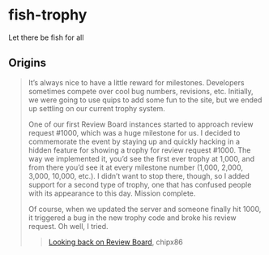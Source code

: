 # fish-trophy
Let there be fish for all

## Origins
> It’s always nice to have a little reward for milestones.
> Developers sometimes compete over cool bug numbers, revisions, etc.
> Initially, we were going to use quips to add some fun to the site,
> but we ended up settling on our current trophy system.
>
> One of our first Review Board instances started to approach review request #1000,
> which was a huge milestone for us.
> I decided to commemorate the event by staying up and quickly hacking in a hidden
> feature for showing a trophy for review request #1000.
> The way we implemented it, you’d see the first ever trophy at 1,000,
> and from there you’d see it at every milestone number (1,000, 2,000, 3,000, 10,000, etc.).
> I didn’t want to stop there, though, so I added support for a second type of trophy,
> one that has confused people with its appearance to this day. Mission complete.
>
> Of course, when we updated the server and someone finally hit 1000,
> it triggered a bug in the new trophy code and broke his review request.
> Oh well, I tried.
>
>> [Looking back on Review Board](https://chipx86.blog/2010/05/04/looking-back-on-review-board/), chipx86

